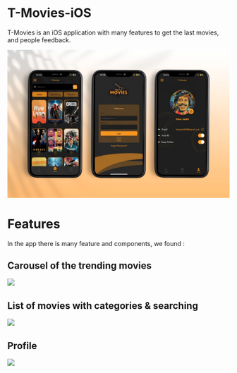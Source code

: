 # T-Movies-iOS

T-Movies is an iOS application with many features to get the last movies, and people feedback.

<img src="https://github.com/tahajadid/T-Movies-iOS/blob/main/Demo/mock_tmovies_2.jpg"/>

# Features

In the app there is many feature and components, we found :

## Carousel of the trending movies
![](https://github.com/tahajadid/T-Movies-iOS/blob/main/Demo/home_carousel.gif)

## List of movies with categories & searching
![](https://github.com/tahajadid/T-Movies-iOS/blob/main/Demo/searchview.gif)


## Profile
![](https://github.com/tahajadid/T-Movies-iOS/blob/main/Demo/profile.gif)
